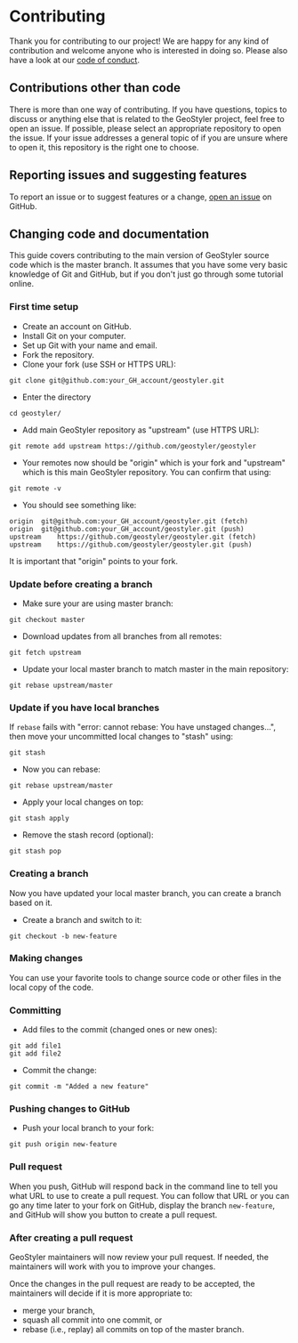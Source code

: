 # Contributing

Thank you for contributing to our project! We are happy for any kind of contribution
and welcome anyone who is interested in doing so. Please also have a look at our [code of conduct](./CODE_OF_CONDUCT.md).

## Contributions other than code

There is more than one way of contributing. If you have questions, topics to discuss or anything else
that is related to the GeoStyler project, feel free to open an issue. If possible, please select an appropriate
repository to open the issue. If your issue addresses a general topic of if you are unsure where to open it,
this repository is the right one to choose.

## Reporting issues and suggesting features

To report an issue or to suggest features or a change,
[open an issue](https://github.com/geostyler/geostyler/issues/new/choose)
on GitHub.

## Changing code and documentation

This guide covers contributing to the main version of GeoStyler source
code which is the master branch.
It assumes that you have some very basic knowledge of Git and GitHub,
but if you don't just go through some tutorial online.

### First time setup

* Create an account on GitHub.
* Install Git on your computer.
* Set up Git with your name and email.
* Fork the repository.
* Clone your fork (use SSH or HTTPS URL):

```
git clone git@github.com:your_GH_account/geostyler.git
```

* Enter the directory

```
cd geostyler/
```

* Add main GeoStyler repository as "upstream" (use HTTPS URL):

```
git remote add upstream https://github.com/geostyler/geostyler
```

* Your remotes now should be "origin" which is your fork and "upstream" which
  is this main GeoStyler repository. You can confirm that using:

```
git remote -v
```

* You should see something like:

```
origin	git@github.com:your_GH_account/geostyler.git (fetch)
origin	git@github.com:your_GH_account/geostyler.git (push)
upstream	https://github.com/geostyler/geostyler.git (fetch)
upstream	https://github.com/geostyler/geostyler.git (push)
```

It is important that "origin" points to your fork.

### Update before creating a branch

* Make sure your are using master branch:

```
git checkout master
```

* Download updates from all branches from all remotes:

```
git fetch upstream
```

* Update your local master branch to match master in the main repository:

```
git rebase upstream/master
```

### Update if you have local branches

If `rebase` fails with "error: cannot rebase: You have unstaged changes...",
then move your uncommitted local changes to "stash" using:

```
git stash
```

* Now you can rebase:

```
git rebase upstream/master
```

* Apply your local changes on top:

```
git stash apply
```

* Remove the stash record (optional):

```
git stash pop
```

### Creating a branch

Now you have updated your local master branch, you can create a branch
based on it.

* Create a branch and switch to it:

```
git checkout -b new-feature
```

### Making changes

You can use your favorite tools to change source code or other files
in the local copy of the code.

### Committing

* Add files to the commit (changed ones or new ones):

```
git add file1
git add file2
```

* Commit the change:

```
git commit -m "Added a new feature"
```

### Pushing changes to GitHub

* Push your local branch to your fork:

```
git push origin new-feature
```

### Pull request

When you push, GitHub will respond back in the command line to tell
you what URL to use to create a pull request. You can follow that URL
or you can go any time later to your fork on GitHub, display the
branch `new-feature`, and GitHub will show you button to create
a pull request.

### After creating a pull request

GeoStyler maintainers will now review your pull request.
If needed, the maintainers will work with you to improve your changes.

Once the changes in the pull request are ready to be accepted,
the maintainers will decide if it is more appropriate to:

* merge your branch,
* squash all commit into one commit, or
* rebase (i.e., replay) all commits on top of the master branch.
